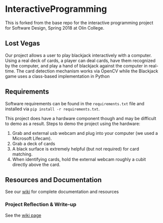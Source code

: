 # InteractiveProgramming
This is forked from the base repo for the interactive programming project for Software Design, Spring 2018 at Olin College.

## Lost Vegas
Our project allows a user to play blackjack interactively with a computer. Using a real deck of cards, a player can deal cards, have them recognized by the computer, and play a hand of blackjack against the computer in real-time. The card detection mechanism works via OpenCV while the Blackjack game uses a class-based implementation in Python

## Requirements
Software requirements can be found in the `requirements.txt` file and installed via `pip install -r requirements.txt`.

This project does have a hardware component though and may be difficult to demo as a result. Steps to demo the project using the hardware:
1. Grab and external usb webcam and plug into your computer (we used a Microsoft Lifecam).
2. Grab a deck of cards
3. A black surface is extremely helpful (but not required) for card matching.
4. When identifying cards, hold the external webcam roughly a cubit directly above the card.

## Resources and Documentation
See our [wiki](https://github.com/isaacvandor/InteractiveProgramming/wiki) for complete documentation and resources

### Project Reflection & Write-up
See the [wiki page](https://github.com/isaacvandor/InteractiveProgramming/wiki/MP4-Project-Write-up-&-Reflection)
